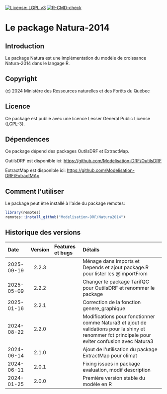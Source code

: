 [![License: LGPL v3](https://img.shields.io/badge/License-LGPL%20v3-blue.svg)](https://www.gnu.org/licenses/lgpl-3.0) [![R-CMD-check](https://github.com/Modelisation-DRF/Natura2014/actions/workflows/R-CMD-check.yaml/badge.svg)](https://github.com/Modelisation-DRF/Natura2014/actions/workflows/R-CMD-check.yaml)

Le package Natura-2014
=======================

## Introduction

Le package Natura est une implémentation du modèle de croissance Natura-2014 dans le langage R.

## Copyright 

(c) 2024 Ministère des Ressources naturelles et des Forêts du Québec  

## Licence

Ce package est publié avec une licence Lesser General Public License (LGPL-3). 

## Dépendences
Ce package dépend des packages OutilsDRF et ExtractMap.

OutilsDRF est disponible ici: https://github.com/Modelisation-DRF/OutilsDRF

ExtractMap est disponible ici: https://github.com/Modelisation-DRF/ExtractMAp

## Comment l'utiliser

Le package peut être installé à l'aide du package remotes:

~~~R
library(remotes)
remotes::install_github("Modelisation-DRF/Natura2014")
~~~

## Historique des versions

| Date |  Version  | Features et bugs | Détails |
|:-----|:---------:|:-----------------|:--------|
| 2025-09-19 | 2.2.3 |  | Ménage dans Imports et Depends et ajout package.R pour lister les @importFrom |
| 2025-05-09 | 2.2.2 |  | Changer le package TarifQC pour OutilsDRF et renommer le package |
| 2025-01-16 | 2.2.1 |  | Correction de la fonction genere_graphique |
| 2024-08-22 | 2.2.0 |  | Modifications pour fonctionner comme Natura3 et ajout de validations pour la shiny et renommer fct principale pour eviter confusion avec Natura3 |
| 2024-06-14 | 2.1.0 |  | Ajout de l'utilisation du package ExtractMap pour climat |
| 2024-06-11 | 2.0.1 |  | Fixing issues in package evaluation, modif description |
| 2024-01-25 | 2.0.0 |  | Première version stable du modèle en R |

